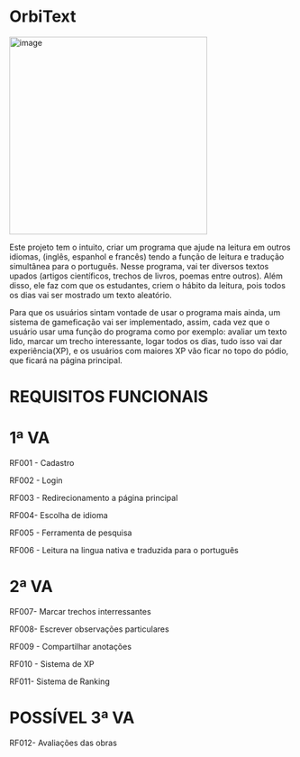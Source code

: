  # OrbiText


<img width="351" height="351" alt="image" src="https://github.com/user-attachments/assets/f76b0fa8-c4aa-441b-8afb-db735cd3ce98" />


Este projeto tem o intuito, criar um programa que ajude na leitura em outros idiomas, (inglês, espanhol e francês) tendo a função de leitura e tradução simultânea para o português. Nesse programa, vai ter diversos textos upados (artigos científicos, trechos de livros, poemas entre outros).
Além disso, ele faz com que os estudantes, criem o hábito da leitura, pois todos os dias vai ser mostrado um texto aleatório.

Para que os usuários sintam vontade de usar o programa mais ainda, um sistema de gameficação vai ser implementado, assim, cada vez que o usuário usar uma função do programa como por exemplo: avaliar um texto lido, marcar um trecho interessante, logar todos os dias, tudo isso vai dar experiência(XP), e os usuários com maiores XP vão ficar no topo do pódio, que ficará na página principal.

# REQUISITOS FUNCIONAIS

# 1ª VA

RF001 - Cadastro

RF002 - Login

RF003 - Redirecionamento a página principal

RF004- Escolha de idioma

RF005 - Ferramenta de pesquisa

RF006 - Leitura na lingua nativa e traduzida para o português

# 2ª VA

RF007- Marcar trechos interressantes

RF008- Escrever observações particulares

RF009 - Compartilhar anotações

RF010 - Sistema de XP

RF011- Sistema de Ranking

# POSSÍVEL 3ª VA

RF012- Avaliações das obras
